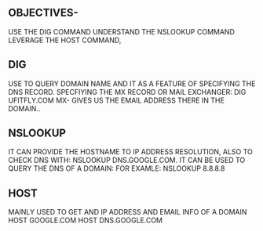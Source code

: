 OBJECTIVES-
--
USE THE DIG COMMAND
UNDERSTAND THE NSLOOKUP COMMAND 
LEVERAGE THE HOST COMMAND,

DIG
--
USE TO QUERY DOMAIN NAME AND IT AS A FEATURE OF SPECIFYING THE DNS RECORD.
SPECFIYING THE MX RECORD OR MAIL EXCHANGER:
DIG UFITFLY.COM MX- GIVES US THE EMAIL ADDRESS THERE IN THE DOMAIN..

NSLOOKUP
--
IT CAN PROVIDE THE HOSTNAME TO IP ADDRESS RESOLUTION, ALSO TO CHECK DNS WITH:
NSLOOKUP DNS.GOOGLE.COM.
IT CAN BE USED TO QUERY THE DNS OF A DOMAIN: FOR EXAMLE:
NSLOOKUP 8.8.8.8

HOST
--
MAINLY USED TO GET AND IP ADDRESS AND EMAIL INFO OF A DOMAIN
HOST GOOGLE.COM
HOST DNS.GOOGLE.COM
 

